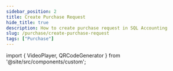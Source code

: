 ```yaml
---
sidebar_position: 2
title: Create Purchase Request
hide_title: true
description: How to create purchase request in SQL Accounting
slug: /purchase/create-purchase-request
tags: ["Purchase"]
---
```


import { VideoPlayer, QRCodeGenerator } from '@site/src/components/custom';
  
<QRCodeGenerator url="https://www.youtube.com/embed/Lwa3nr8hIIU?autoplay=1" />

<VideoPlayer 
  videoId="Lwa3nr8hIIU" 
    title="Purchase Request"
/>
    
     